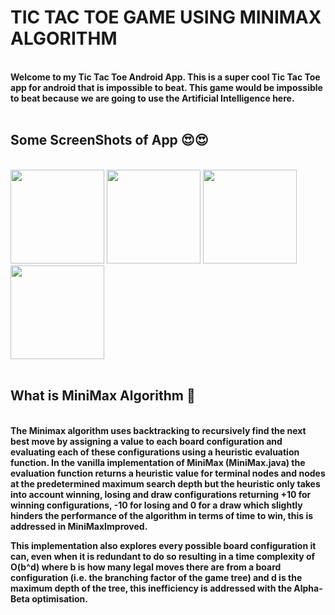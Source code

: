 <h1>TIC TAC TOE GAME USING MINIMAX ALGORITHM</h1>
<br>
<b>Welcome to my Tic Tac Toe Android App. This is a super cool Tic Tac Toe app for android that is impossible to beat.
This game would be impossible to beat because we are going to use the Artificial Intelligence here.</b><br><br>

<h2><b>Some ScreenShots of App 😍😍</b></h2><br>


<div>
  <img width="150" src="https://user-images.githubusercontent.com/85172635/145696807-3d011c7e-9137-4e63-bd4b-0ca0e3a50b33.jpg"/>
  
 <img width="150" src="https://user-images.githubusercontent.com/85172635/145696940-c6bcba58-6872-49b9-8a50-652ecaa22384.jpg"/>
 
 <img width="150" src="https://user-images.githubusercontent.com/85172635/145697208-7168783b-174c-4e69-b1ad-078d3c77063c.jpg"/>
 
 <img width="150" src="https://user-images.githubusercontent.com/85172635/145697211-1ea97ebc-474b-4b06-8c7a-da4257e2d6fe.jpg"/>
</div>
<br>
<h2><b>What is MiniMax Algorithm 🤔</b></h2><br>
<b>The Minimax algorithm uses backtracking to recursively find the next best move by assigning a value to each board configuration
and evaluating each of these configurations using a heuristic evaluation function. In the vanilla implementation of MiniMax (MiniMax.java) 
the evaluation function returns a heuristic value for terminal nodes and nodes at the predetermined maximum search depth but the heuristic only 
takes into account winning, losing and draw configurations returning +10 for winning configurations, -10 for losing and 0 for a draw which slightly 
hinders the performance of the algorithm in terms of time to win, this is addressed in MiniMaxImproved.

This implementation also explores every possible board configuration it can, even when it is redundant to do so resulting in a time complexity of O(b^d) 
where b is how many legal moves there are from a board configuration (i.e. the branching factor of the game tree) and d is the maximum depth of the tree, 
this inefficiency is addressed with the Alpha-Beta optimisation.</b>


